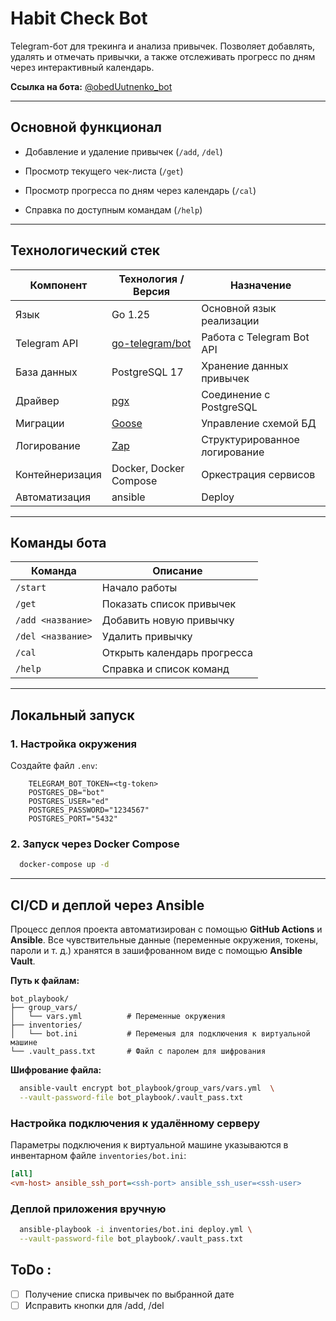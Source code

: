 # Habit Check Bot

Telegram-бот для трекинга и анализа привычек.
Позволяет добавлять, удалять и отмечать привычки, а также отслеживать прогресс по дням через интерактивный календарь.

**Ссылка на бота:** [@obedUutnenko_bot](https://t.me/obedUutnenko_bot)

---

## Основной функционал

* Добавление и удаление привычек (`/add`, `/del`)
* Просмотр текущего чек-листа (`/get`)
* Просмотр прогресса по дням через календарь (`/cal`)

* Справка по доступным командам (`/help`)

---

## Технологический стек

| Компонент       | Технология / Версия                                   | Назначение                    |
|-----------------| ----------------------------------------------------- | ----------------------------- |
| Язык            | Go 1.25                                               | Основной язык реализации      |
| Telegram API    | [go-telegram/bot](https://github.com/go-telegram/bot) | Работа с Telegram Bot API     |
| База данных     | PostgreSQL 17                                         | Хранение данных привычек      |
| Драйвер         | [pgx](https://github.com/jackc/pgx)                   | Соединение с PostgreSQL       |
| Миграции        | [Goose](https://github.com/pressly/goose)             | Управление схемой БД          |
| Логирование     | [Zap](https://github.com/uber-go/zap)                 | Структурированное логирование |
| Контейнеризация | Docker, Docker Compose                                | Оркестрация сервисов          |
| Автоматизация   | ansible | Deploy |

---

## Команды бота

| Команда           | Описание                    |
| ----------------- | --------------------------- |
| `/start`          | Начало работы               |
| `/get`            | Показать список привычек    |
| `/add <название>` | Добавить новую привычку     |
| `/del <название>` | Удалить привычку            |
| `/cal`            | Открыть календарь прогресса |
| `/help`           | Справка и список команд     |

---

## Локальный запуск

### 1. Настройка окружения

Создайте файл `.env`:

```env
    TELEGRAM_BOT_TOKEN=<tg-token>
    POSTGRES_DB="bot"
    POSTGRES_USER="ed"
    POSTGRES_PASSWORD="1234567"
    POSTGRES_PORT="5432"
```

### 2. Запуск через Docker Compose

```bash
  docker-compose up -d
```
---


## CI/CD и деплой через Ansible

Процесс деплоя проекта автоматизирован с помощью **GitHub Actions** и **Ansible**.
Все чувствительные данные (переменные окружения, токены, пароли и т. д.) хранятся в зашифрованном виде с помощью **Ansible Vault**.



**Путь к файлам:**

```
bot_playbook/
├── group_vars/
│   └── vars.yml          # Переменные окружения
├── inventories/
│   └── bot.ini           # Переменыя для подключения к виртуальной машине
└── .vault_pass.txt       # Файл с паролем для шифрования
```

**Шифрование файла:**

```bash
  ansible-vault encrypt bot_playbook/group_vars/vars.yml  \
  --vault-password-file bot_playbook/.vault_pass.txt
```



### Настройка подключения к удалённому серверу

Параметры подключения к виртуальной машине указываются в инвентарном файле `inventories/bot.ini`:

```ini
[all]
<vm-host> ansible_ssh_port=<ssh-port> ansible_ssh_user=<ssh-user>
```


### Деплой приложения вручную

```bash
  ansible-playbook -i inventories/bot.ini deploy.yml \
  --vault-password-file bot_playbook/.vault_pass.txt
```


## ToDo :
- [ ] Получение списка привычек по выбранной дате
- [ ] Исправить кнопки для /add, /del